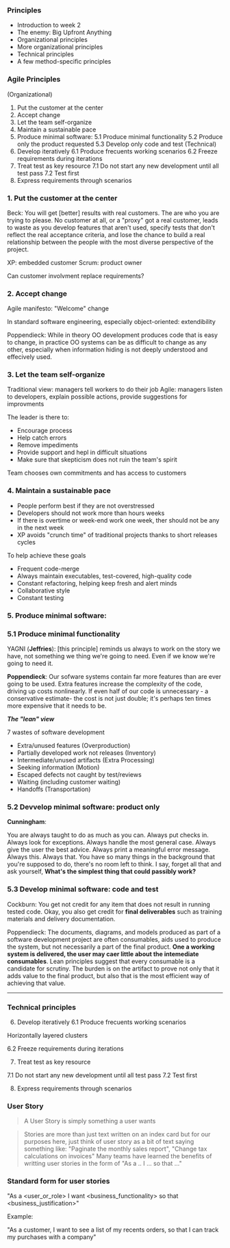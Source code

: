 ### Principles 

* Introduction to week 2 
* The enemy: Big Upfront Anything 
* Organizational principles 
* More organizational principles 
* Technical principles 
* A few method-specific principles

### Agile Principles

(Organizational)
1. Put the customer at the center
2. Accept change
3. Let the team self-organize
4. Maintain a sustainable pace
5. Produce minimal software:
  5.1 Produce minimal functionality
  5.2 Produce only the product requested
  5.3 Develop only code and test
(Technical)
6. Develop iteratively
  6.1 Produce frecuents working scenarios
  6.2 Freeze requirements during iterations
7. Treat test as key resource
  7.1 Do not start any new development until all test pass
  7.2 Test first
8. Express requirements through scenarios


### 1. Put the customer at the center

Beck: You will get [better] results with real customers. The are who you
are trying to please. No customer at all, or a "proxy" got a real 
customer, leads to waste as you develop features that aren't used, specify
tests that don't reflect the real acceptance criteria, and lose the chance
to build a real relationship between the people with the most diverse
perspective of the project.

XP: embedded customer
Scrum: product owner

Can customer involvment replace requirements?

### 2. Accept change

Agile manifesto: "Welcome" change

In standard software engineering, especially object-oriented:
extendibility

Poppendieck: While in theory OO development produces
code that is easy to change, in practice OO systems can be
as difficult to change as any other, especially when information
hiding is not deeply understood and effecively used.




### 3. Let the team self-organize

Traditional view: managers tell workers to do their job
Agile: managers listen to developers, explain possible actions,
provide suggestions for improvments

The leader is there to:

* Encourage process
* Help catch errors
* Remove impediments
* Provide support and hepl in difficult situations
* Make sure that skepticism does not ruin the team's spirit

Team chooses own commitments and has access to customers



### 4. Maintain a sustainable pace

- People perform best if they are not overstressed
- Developers should not work more than hours weeks
- If there is overtime or week-end work one week, ther should not be any in the next week
- XP avoids "crunch time" of traditional projects thanks to short releases cycles

To help achieve these goals
- Frequent code-merge
- Always maintain executables, test-covered, high-quality code
- Constant refactoring, helping keep fresh and alert minds
- Collaborative style
- Constant testing



### 5. Produce minimal software:
###  5.1 Produce minimal functionality

YAGNI (**Jeffries**): [this principle] reminds us always to work on the story we have, not something we thing we're going to need. Even if we know we're going to need it.

**Poppendieck**: Our sofware systems contain far more features than are ever going to be used. Extra features increase the complexity of the code, driving up costs nonlinearly. If even half of our code is unnecessary - a conservative estimate- the cost is not just double; it's perhaps ten times more expensive that it needs to be.

***The "lean" view***

7 wastes of software development

* Extra/unused features (Overproduction)
* Partially developed work not releases (Inventory)
* Intermediate/unused artifacts (Extra Processing)
* Seeking information (Motion)
* Escaped defects not caught by test/reviews
* Waiting (including customer waiting)
* Handoffs (Transportation)

### 5.2 Devvelop minimal software: product only

**Cunningham**:

You are always taught to do as much as you can. Always put checks in. Always look for exceptions. Always handle the most general case. Always give the user the best advice. Always print a meaningful error message. Always this. Always that. You have so many things in the background that you're supposed to do, there's no room left to think. I say, forget all that and ask yourself, **What's the simplest thing that could passibly work?**

### 5.3 Develop minimal software: code and test

Cockburn: You get not credit for any item that does not result in running tested code. Okay, you also get credit for **final deliverables** such as training materials and delivery documentation.

Poppendieck: The documents, diagrams, and models produced as part of a software development project are often consumables, aids used to produce the system, but not necessarily a part of the final product. **One a working system is delivered, the user may caer little about the intemediate consumables**. Lean principles suggest that every consumable is a candidate for scrutiny. The burden is on the artifact to prove not only that it adds value to the final product, but also that is the most efficient way of achieving that value.


---

### Technical principles

6. Develop iteratively
  6.1 Produce frecuents working scenarios

Horizontally layered clusters

  6.2 Freeze requirements during iterations
  
7. Treat test as key resource

  7.1 Do not start any new development until all test pass
  7.2 Test first
  
8. Express requirements through scenarios




### User Story

> A User Story is simply something a user wants

> Stories are more than just text written on an index card but for our purposes here, just think of user story as a bit of text saying something like: "Paginate the monthly sales report", "Change tax calculations on invoices"
> Many teams have learned the benefits of writting user stories in the form of "As a .. I ... so that ..."

### Standard form for user stories

"As a <user_or_role>
I want <business_functionality>
so that <business_justification>"

Example:

"As a customer,
I want to see a list of my recents orders,
so that I can track my purchases with a company"























